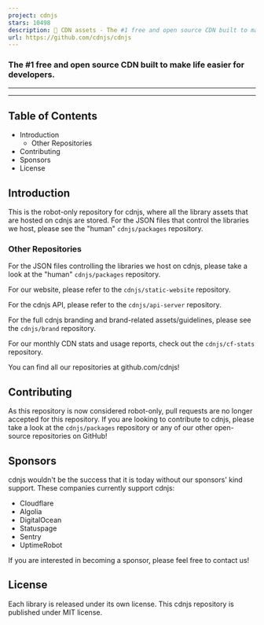 ```yaml
---
project: cdnjs
stars: 10498
description: 🤖 CDN assets - The #1 free and open source CDN built to make life easier for developers.
url: https://github.com/cdnjs/cdnjs
---
```


### The #1 free and open source CDN built to make life easier for developers.

* * *

* * *

Table of Contents
-----------------

-   Introduction
    -   Other Repositories
-   Contributing
-   Sponsors
-   License

Introduction
------------

This is the robot-only repository for cdnjs, where all the library assets that are hosted on cdnjs are stored. For the JSON files that control the libraries we host, please see the "human" `cdnjs/packages` repository.

### Other Repositories

For the JSON files controlling the libraries we host on cdnjs, please take a look at the "human" `cdnjs/packages` repository.

For our website, please refer to the `cdnjs/static-website` repository.

For the cdnjs API, please refer to the `cdnjs/api-server` repository.

For the full cdnjs branding and brand-related assets/guidelines, please see the `cdnjs/brand` repository.

For our monthly CDN stats and usage reports, check out the `cdnjs/cf-stats` repository.

You can find all our repositories at github.com/cdnjs!

Contributing
------------

As this repository is now considered robot-only, pull requests are no longer accepted for this repository. If you are looking to contribute to cdnjs, please take a look at the `cdnjs/packages` repository or any of our other open-source repositories on GitHub!

Sponsors
--------

cdnjs wouldn't be the success that it is today without our sponsors' kind support. These companies currently support cdnjs:

-   Cloudflare
-   Algolia
-   DigitalOcean
-   Statuspage
-   Sentry
-   UptimeRobot

If you are interested in becoming a sponsor, please feel free to contact us!

License
-------

Each library is released under its own license. This cdnjs repository is published under MIT license.
